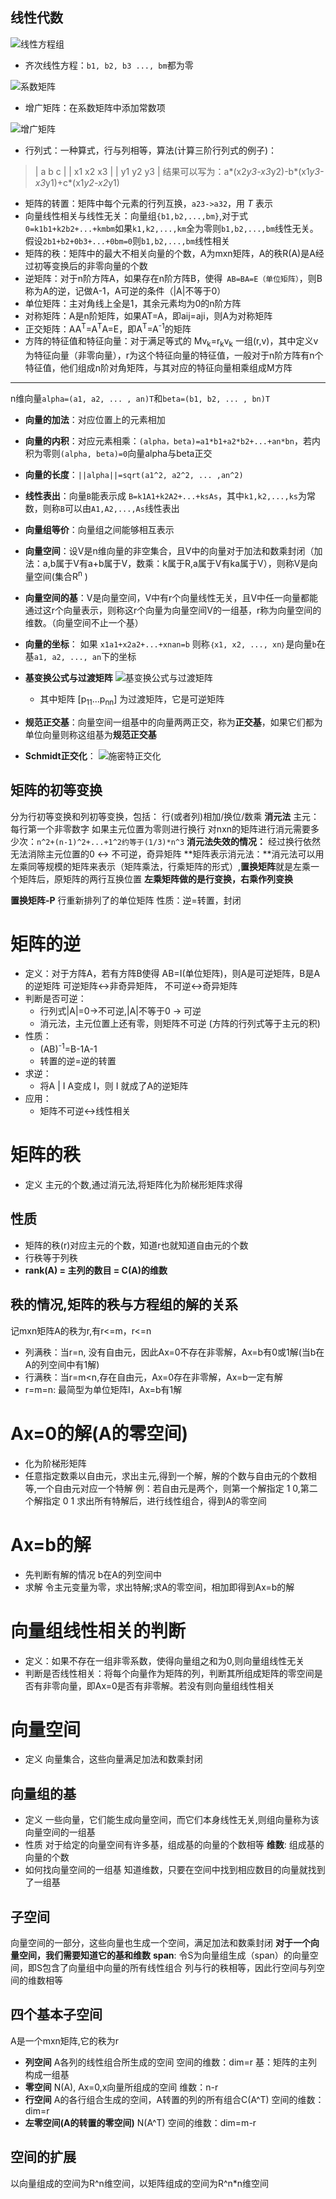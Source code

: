 ## 线性代数
![线性方程组](http://upload-images.jianshu.io/upload_images/3022282-db5fc1f653b00055.jpg?imageMogr2/auto-orient/strip%7CimageView2/2/w/1240)
* 齐次线性方程：`b1, b2, b3 ..., bm`都为零

![系数矩阵](http://upload-images.jianshu.io/upload_images/3022282-49b0a726cba33ef7.gif?imageMogr2/auto-orient/strip)
* 增广矩阵：在系数矩阵中添加常数项

![增广矩阵](http://upload-images.jianshu.io/upload_images/3022282-19eae4b3659a3495.gif?imageMogr2/auto-orient/strip)

* 行列式：一种算式，行与列相等，算法(计算三阶行列式的例子)：
> | a   b   c  |
> | x1 x2 x3 |
> | y1 y2 y3 |
> 结果可以写为：a*(x2*y3-x3*y2)-b*(x1*y3-x3*y1)+c*(x1*y2-x2*y1)
* 矩阵的转置：矩阵中每个元素的行列互换，`a23->a32`，用 *T* 表示
* 向量线性相关与线性无关：向量组`{b1,b2,...,bm}`,对于式`0=k1b1+k2b2+...+kmbm`如果`k1,k2,...,km`全为零则`b1,b2,...,bm`线性无关。假设`2b1+b2+0b3+...+0bm=0`则`b1,b2,...,bm`线性相关
* 矩阵的秩：矩阵中的最大不相关向量的个数，A为mxn矩阵，A的秩R(A)是A经过初等变换后的非零向量的个数
* 逆矩阵：对于n阶方阵A，如果存在n阶方阵B，使得` AB=BA=E（单位矩阵）`，则B称为A的逆，记做A-1，A可逆的条件（|A|不等于0）
* 单位矩阵：主对角线上全是1，其余元素均为0的n阶方阵
* 对称矩阵：A是n阶矩阵，如果AT=A，即aij=aji，则A为对称矩阵
* 正交矩阵：AA<sup>T</sup>=A<sup>T</sup>A=E，即A<sup>T</sup>=A<sup>-1</sup>的矩阵
* 方阵的特征值和特征向量：对于满足等式的 Mv<sub>k</sub>=r<sub>k</sub>v<sub>k</sub> 一组(r,v)，其中定义v为特征向量（非零向量），r为这个特征向量的特征值，一般对于n阶方阵有n个特征值，他们组成n阶对角矩阵，与其对应的特征向量相乘组成M方阵
***
n维向量`alpha=(a1, a2, ... , an)T`和`beta=(b1, b2, ... , bn)T`
* **向量的加法**：对应位置上的元素相加
* **向量的内积**：对应元素相乘：`(alpha，beta)=a1*b1+a2*b2+...+an*bn`，若内积为零则`(alpha, beta)=0`向量alpha与beta正交
* **向量的长度**：`||alpha||=sqrt(a1^2, a2^2, ... ,an^2)`
* **线性表出**：向量`B`能表示成 `B=k1A1+k2A2+...+ksAs`，其中`k1,k2,...,ks`为常数，则称`B`可以由`A1,A2,...,As`线性表出
* **向量组等价**：向量组之间能够相互表示
* **向量空间**：设V是n维向量的非空集合，且V中的向量对于加法和数乘封闭（加法：a,b属于V有a+b属于V，数乘：k属于R,a属于V有ka属于V），则称V是向量空间(集合R<sup>n</sup> ) 

* **向量空间的基**：V是向量空间，V中有r个向量线性无关，且V中任一向量都能通过这r个向量表示，则称这r个向量为向量空间V的一组基，r称为向量空间的维数。（向量空间不止一个基）
* **向量的坐标**： 如果 `x1a1+x2a2+...+xnan=b` 则称`｛x1, x2, ..., xn｝`是向量`b`在基`a1, a2, ..., an`下的坐标
* **基变换公式与过渡矩阵**
![基变换公式与过渡矩阵](http://upload-images.jianshu.io/upload_images/3022282-50e94855492c1d88.png?imageMogr2/auto-orient/strip%7CimageView2/2/w/1240)
  - 其中矩阵 [p<sub>11</sub>...p<sub>nn</sub>] 为过渡矩阵，它是可逆矩阵

* **规范正交基**：向量空间一组基中的向量两两正交，称为**正交基**，如果它们都为单位向量则称这组基为**规范正交基** 
* **Schmidt正交化**：
![施密特正交化](http://upload-images.jianshu.io/upload_images/3022282-799ee9e3f6d08508.png?imageMogr2/auto-orient/strip%7CimageView2/2/w/1240)

## 矩阵的初等变换
分为行初等变换和列初等变换，包括： 行(或者列)相加/换位/数乘
**消元法**
主元：每行第一个非零数字
如果主元位置为零则进行换行
对nxn的矩阵进行消元需要多少次：`n^2+(n-1)^2+...+1^2约等于(1/3)*n^3`
**消元法失效的情况：** 经过换行依然无法消除主元位置的0 <-> 不可逆，奇异矩阵
**矩阵表示消元法：**消元法可以用左乘同等规模的矩阵来表示（矩阵乘法，行乘矩阵的形式）,**置换矩阵**就是左乘一个矩阵后，原矩阵的两行互换位置
**左乘矩阵做的是行变换，右乘作列变换**

**置换矩阵-P**
行重新排列了的单位矩阵
性质：逆=转置，封闭

# 矩阵的逆
- 定义：对于方阵A，若有方阵B使得 AB=I(单位矩阵)，则A是可逆矩阵，B是A的逆矩阵
可逆矩阵<->非奇异矩阵， 不可逆<->奇异矩阵
- 判断是否可逆：
  * 行列式|A|=0->不可逆,|A|不等于0 -> 可逆
  * 消元法，主元位置上还有零，则矩阵不可逆 (方阵的行列式等于主元的积)
- 性质：
  * (AB)<sup>-1</sup>=B-1A-1
  * 转置的逆=逆的转置
- 求逆：
  * 将A | I A变成 I，则 I 就成了A的逆矩阵
- 应用：
  * 矩阵不可逆<->线性相关

# 矩阵的秩
- 定义
主元的个数,通过消元法,将矩阵化为阶梯形矩阵求得

## 性质
- 矩阵的秩(r)对应主元的个数，知道r也就知道自由元的个数
- 行秩等于列秩
- **rank(A) = 主列的数目 = C(A)的维数**

## 秩的情况,矩阵的秩与方程组的解的关系
记mxn矩阵A的秩为r,有r<=m，r<=n
  * 列满秩：当r=n, 没有自由元，因此Ax=0不存在非零解，Ax=b有0或1解(当b在A的列空间中有1解)
  * 行满秩：当r=m<n,存在自由元，Ax=0存在非零解，Ax=b一定有解
  * r=m=n: 最简型为单位矩阵I，Ax=b有1解

# Ax=0的解(A的零空间)
- 化为阶梯形矩阵
- 任意指定数乘以自由元，求出主元,得到一个解，解的个数与自由元的个数相等,一个自由元对应一个特解
例：若自由元是两个，则第一个解指定 1 0,第二个解指定 0 1
求出所有特解后，进行线性组合，得到A的零空间

# Ax=b的解
- 先判断有解的情况
b在A的列空间中
- 求解
令主元变量为零，求出特解;求A的零空间，相加即得到Ax=b的解 

# 向量组线性相关的判断
- 定义：如果不存在一组非零系数，使得向量组之和为0,则向量组线性无关
- 判断是否线性相关：将每个向量作为矩阵的列，判断其所组成矩阵的零空间是否有非零向量，即Ax=0是否有非零解。若没有则向量组线性相关

# 向量空间
- 定义
向量集合，这些向量满足加法和数乘封闭

## 向量组的基
- 定义
一些向量，它们能生成向量空间，而它们本身线性无关,则组向量称为该向量空间的一组基
- 性质
对于给定的向量空间有许多基，组成基的向量的个数相等
**维数**: 组成基的向量的个数
- 如何找向量空间的一组基
知道维数，只要在空间中找到相应数目的向量就找到了一组基

## 子空间
向量空间的一部分，这些向量也生成一个空间，满足加法和数乘封闭
**对于一个向量空间，我们需要知道它的基和维数**
**span**: 令S为向量组生成（span）的向量空间，即S包含了向量组中向量的所有线性组合
列与行的秩相等，因此行空间与列空间的维数相等

## 四个基本子空间
A是一个mxn矩阵,它的秩为r
- **列空间**
A各列的线性组合所生成的空间
空间的维数：dim=r
基：矩阵的主列构成一组基
- **零空间**
N(A), Ax=0,x向量所组成的空间
维数：n-r
- **行空间**
A的各行组合生成的空间，A转置的列的所有组合C(A^T)
空间的维数：dim=r
- **左零空间(A的转置的零空间)**
N(A^T)
空间的维数：dim=m-r


## 空间的扩展
以向量组成的空间为R^n维空间，以矩阵组成的空间为R^n*n维空间
